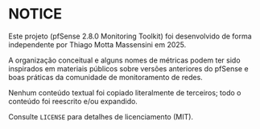 # NOTICE

Este projeto (pfSense 2.8.0 Monitoring Toolkit) foi desenvolvido de forma independente por Thiago Motta Massensini em 2025.

A organização conceitual e alguns nomes de métricas podem ter sido inspirados em materiais públicos sobre versões anteriores do pfSense e boas práticas da comunidade de monitoramento de redes.

Nenhum conteúdo textual foi copiado literalmente de terceiros; todo o conteúdo foi reescrito e/ou expandido.

Consulte `LICENSE` para detalhes de licenciamento (MIT).
